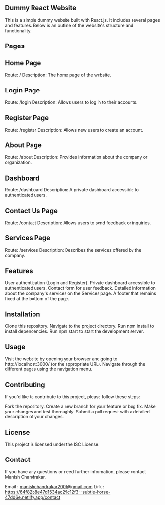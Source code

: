 ##  Dummy React Website 
This is a simple dummy website built with React.js. It includes several pages and features. Below is an outline of the website's structure and functionality.

 ## Pages
 
 ## Home Page
 Route: /
 Description: The home page of the website.

 ## Login Page
Route: /login
Description: Allows users to log in to their accounts.

## Register Page
Route: /register
Description: Allows new users to create an account.

## About Page
Route: /about
Description: Provides information about the company or organization.

## Dashboard
Route: /dashboard
Description: A private dashboard accessible to authenticated users.

## Contact Us Page
Route: /contact
Description: Allows users to send feedback or inquiries.

## Services Page
Route: /services
Description: Describes the services offered by the company.

## Features
User authentication (Login and Register).
Private dashboard accessible to authenticated users.
Contact form for user feedback.
Detailed information about the company's services on the Services page.
A footer that remains fixed at the bottom of the page.

## Installation
Clone this repository.
Navigate to the project directory.
Run npm install to install dependencies.
Run npm start to start the development server.

## Usage
Visit the website by opening your browser and going to http://localhost:3000/ (or the appropriate URL).
Navigate through the different pages using the navigation menu.


## Contributing
If you'd like to contribute to this project, please follow these steps:

Fork the repository.
Create a new branch for your feature or bug fix.
Make your changes and test thoroughly.
Submit a pull request with a detailed description of your changes.

## License
This project is licensed under the ISC License.

## Contact
If you have any questions or need further information, please contact Manish Chandrakar.

Email : manishchandrakar2001@gmail.com
Link : https://64f82b8e47d1534ac29c12f3--subtle-horse-47dd6e.netlify.app/contact



